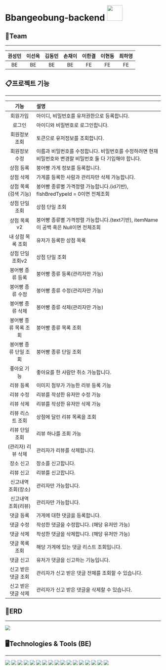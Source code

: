 # Bbangeobung-backend <img src="https://user-images.githubusercontent.com/95565436/222117045-2eace948-83c6-4b96-bf4e-a14cf47265a0.png" width="50px">


## 🍞Team
- - - -
| 권성민 | 이선옥 | 김동민 | 손채이 | 이한결 | 이현동 | 최하영 |
|:---:|:---:|:---:|:---:|:---:|:---:|:---:|
| BE  |  BE   |  BE   |  BE   | FE  |  FE   |  FE   |


## 📋프로젝트 기능
- - - -
|      기능      | 설명                                                           |
|:------------:|:-------------------------------------------------------------|
|     회원가입     | 아이디, 비밀번호를 유저권한으로 등록합니다.                                     |
|     로그인      | 아이디와 비밀번호로 로그인합니다.                                           |
|   회원정보 조회    | 토큰으로 유저정보를 조회합니다.                                            |
|   회원정보 수정    | 이름과 비밀번호를 수정합니다. 비밀번호를 수정하려면 현재 비밀번호와 변경할 비밀번호 둘 다 기입해야 합니다. |
|    상점 등록     | 붕어빵 가게 정보를 등록합니다.                                            |
|    상점 삭제     | 가게를 등록한 사람과 관리자만 삭제 가능합니다.                                   |
| 상점 목록(검색 기능) | 붕어빵 종류별 가격정렬 가능합니다.(id기반), fIshBredTypeId = 0이면 전체조회         |
|   상점 단일 조회   | 상점 단일 조회                                                     |
|   상점 목록v2    | 붕어빵 종류별 가격정렬 가능합니다.(text기반), itemName이 공백 혹은 Null이면 전체조회     |
|  내 상점 목록 조회  | 유저가 등록한 상점 목록                                                |
|  상점 단일 조회v2  | 상점 단일 조회                                                     |
|  붕어빵 종류 등록   | 붕어빵 종류 등록(관리자만 가능)                                           |
|  붕어빵 종류 수정   | 붕어빵 종류 수정(관리자만 가능)                                           |
|  붕어빵 종류 삭제   | 붕어빵 종류 삭제(관리자만 가능)                                           |
| 붕어빵 종류 목록 조회 | 붕어빵 종류 목록 조회                                                 |
| 붕어빵 종류 단일 조회 | 붕어빵 종류 단일 조회                                                 |
|    좋아요 기능    | 좋아요를 한 사람만 취소 가능합니다.                                         |
|    리뷰 등록     | 이미지 첨부가 가능한 리뷰 등록 기능                                         |
|    리뷰 수정     | 리뷰를 작성한 유저만 수정 가능                                            |
|    리뷰 삭제     | 리뷰를 작성한 유저만 삭제 가능                                            |
|  리뷰 리스트 조회   | 상점에 달린 리뷰 목록을 조회                                             |
|   리뷰 단일 조회   | 리뷰 하나를 조회 가능                                                 |
| (관리자) 리뷰 삭제  | 관리자가 리뷰를 삭제합니다.                                              |
|    장소 신고     | 장소를 신고합니다.                                                   |
|    리뷰 신고     | 리뷰를 신고합니다.                                                   |
| 신고내역 조회(장소)  | 관리자만 가능합니다.                                                  |
| 신고내역 조회(리뷰)  | 관리자만 가능합니다.                                                  |
|    댓글 등록     | 가게에 대한 댓글을 등록합니다.                                            |
|    댓글 수정     | 작성한 댓글을 수정합니다. (해당 유저만 가능)                                   |
|    댓글 삭제     | 작성한 댓글을 삭제합니다. (해당 유저만 가능)                                   |
|   댓글 목록 조회   | 해당 가게에 있는 댓글 리스트 조회입니다.                                      |
|    댓글 신고     | 유저가 댓글을 신고하는 기능입니다.                                          |
| 신고 받은 댓글 조회  | 관리자가 신고 받은 댓글 전체를 조회할 수 있습니다.                                |
| 신고 받은 댓글 삭제  | 관리자가 신고 받은 댓글을 삭제할 수 있습니다.                                   |


## 📁ERD
- - - -
<img src="https://bbangeobung.s3.ap-northeast-2.amazonaws.com/bbangeobung.png">


## 🖥Technologies & Tools (BE)
- - - -
<img src="https://img.shields.io/badge/java-007396?style=for-the-badge&logo=java&logoColor=white"> 
<img src="https://img.shields.io/badge/SpringBoot-6DB33F?style=for-the-badge&logo=springboot&logoColor=white"/>
<img src="https://img.shields.io/badge/SpringSecurity-6DB33F?style=for-the-badge&logo=SpringSecurity&logoColor=white"/>
<img src="https://img.shields.io/badge/JSONWebToken-000000?style=for-the-badge&logo=JSONWebTokens&logoColor=white"/>
<img src="https://img.shields.io/badge/MariaDB -4479A1?style=for-the-badge&logo=MariaDb&logoColor=white">
<img src="https://img.shields.io/badge/Redis-DC382D?style=for-the-badge&logo=Redis&logoColor=white"/>
<img src="https://img.shields.io/badge/Swagger-85EA2D?style=for-the-badge&logo=swagger&logoColor=black"/>
<img src="https://img.shields.io/badge/Gradle-02303A?style=for-the-badge&logo=Gradle&logoColor=white"/>
<img src="https://img.shields.io/badge/cloudtype-FCC624?style=for-the-badge"/>
<img src="https://img.shields.io/badge/AmazonEC2-FF9900?style=for-the-badge&logo=AmazonEC2&logoColor=white"/>
<img src="https://img.shields.io/badge/AmazonS3-569A31?style=for-the-badge&logo=AmazonS3&logoColor=white"/>
<img src="https://img.shields.io/badge/git-F05032?style=for-the-badge&logo=git&logoColor=white"/>
<img src="https://img.shields.io/badge/github-181717?style=for-the-badge&logo=github&logoColor=white"/> 

<img src="https://img.shields.io/badge/IntelliJIDEA-000000?style=for-the-badge&logo=IntelliJIDEA&logoColor=white"/>
<img src="https://img.shields.io/badge/Postman-FF6C37?style=for-the-badge&logo=Postman&logoColor=white"/>
<img src="https://img.shields.io/badge/Notion-000000?style=for-the-badge&logo=Notion&logoColor=white"/>
<img src="https://img.shields.io/badge/Slack-4A154B?style=for-the-badge&logo=slack&logoColor=white"/>